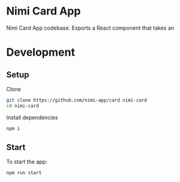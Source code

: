 # Nimi Card App

Nimi Card App codebase. Exports a React component that takes an

# Development

## Setup

Clone

```bash
git clone https://github.com/nimi-app/card nimi-card
cd nimi-card
```

Install dependencies

```bash
npm i
```

## Start

To start the app:

```bash
npm run start
```
